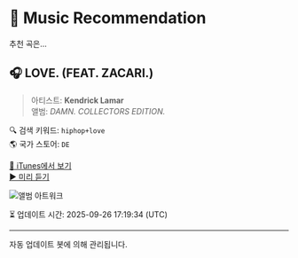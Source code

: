 
# 🎵 Music Recommendation

추천 곡은...

## 🎧 LOVE. (FEAT. ZACARI.)  
> 아티스트: **Kendrick Lamar**  
> 앨범: _DAMN. COLLECTORS EDITION._  

🔍 검색 키워드: `hiphop+love`  
🌎 국가 스토어: `DE`

[🔗 iTunes에서 보기](https://music.apple.com/de/album/love-feat-zacari/1440907513?i=1440907762&uo=4)  
[▶️ 미리 듣기](https://audio-ssl.itunes.apple.com/itunes-assets/AudioPreview115/v4/0a/b5/3f/0ab53fc7-32a3-d0fe-bfb0-d3dc298807db/mzaf_7606855658621423387.plus.aac.p.m4a)

![앨범 아트워크](https://is1-ssl.mzstatic.com/image/thumb/Music124/v4/94/28/36/94283609-93bb-db1c-e997-44e82c157e90/00602567261216.rgb.jpg/100x100bb.jpg)

⏳ 업데이트 시간: 2025-09-26 17:19:34 (UTC)

---
자동 업데이트 봇에 의해 관리됩니다.
